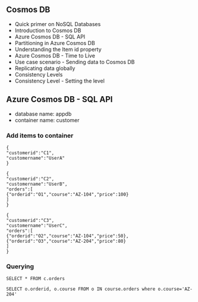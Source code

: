 ## Cosmos DB
- Quick primer on NoSQL Databases
- Introduction to Cosmos DB
- Azure Cosmos DB - SQL API
- Partitioning in Azure Cosmos DB
- Understanding the Item id property
- Azure Cosmos DB - Time to Live
- Use case scenario - Sending data to Cosmos DB
- Replicating data globally
- Consistency Levels
- Consistency Level - Setting the level

## Azure Cosmos DB - SQL API
- database name: appdb
- container name: customer

### Add items to container
```
{
"customerid":"C1",
"customername":"UserA"
}
```

```
{
"customerid":"C2",
"customername":"UserB",
"orders":[
{"orderid":"O1","course":"AZ-104","price":100}
]
}
```

```
{
"customerid":"C3",
"customername":"UserC",
"orders":[
{"orderid":"O2","course":"AZ-104","price":50},
{"orderid":"O3","course":"AZ-204","price":80}
]
}
```

### Querying
```
SELECT * FROM c.orders
```

```
SELECT o.orderid, o.course FROM o IN course.orders where o.course='AZ-204'
```
